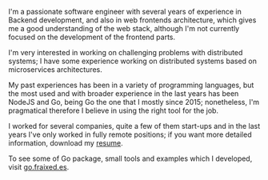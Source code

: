I'm a passionate software engineer with several years of experience in Backend development, and also in web frontends architecture, which gives me a good understanding of the web stack, although I'm not currently focused on the development of the frontend parts.

I'm very interested in working on challenging problems with distributed systems; I have some experience working on distributed systems based on microservices architectures.

My past experiences has been in a variety of programming languages, but the most used and with broader experience in the last years has been NodeJS and Go, being Go the one that I mostly since 2015; nonetheless, I'm pragmatical therefore I believe in using the right tool for the job.

I worked for several companies, quite a few of them start-ups and in the last years I've only worked in fully remote positions; if you want more detailed information, download my <a href="cv_ivan_fraixedes.pdf" target="_blank">resume</a>.

To see some of Go package, small tools and examples  which I developed, visit <a href="https://go.fraixed.es" target="_blank">go.fraixed.es</a>.
